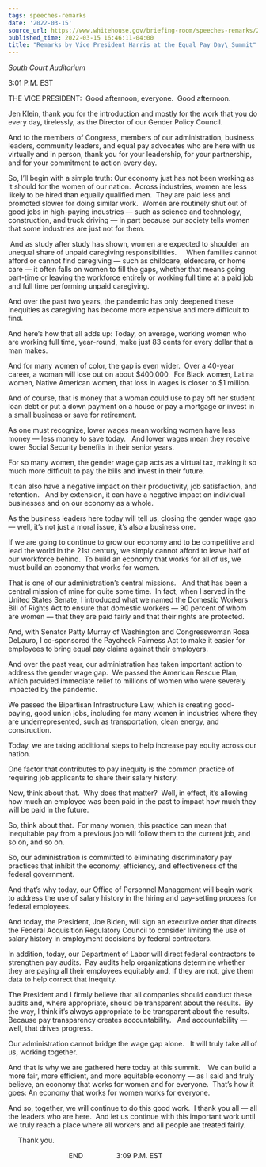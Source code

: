 ```yaml
---
tags: speeches-remarks
date: '2022-03-15'
source_url: https://www.whitehouse.gov/briefing-room/speeches-remarks/2022/03/15/remarks-by-vice-president-harris-at-the-equal-pay-day-summit/
published_time: 2022-03-15 16:46:11-04:00
title: "Remarks by Vice President Harris at the Equal Pay Day\_Summit"
---
```

 
*South Court Auditorium*

3:01 P.M. EST  
  
THE VICE PRESIDENT:  Good afternoon, everyone.  Good afternoon.   
  
Jen Klein, thank you for the introduction and mostly for the work that
you do every day, tirelessly, as the Director of our Gender Policy
Council.  
  
And to the members of Congress, members of our administration, business
leaders, community leaders, and equal pay advocates who are here with us
virtually and in person, thank you for your leadership, for your
partnership, and for your commitment to action every day.  
  
So, I’ll begin with a simple truth: Our economy just has not been
working as it should for the women of our nation.  Across industries,
women are less likely to be hired than equally qualified men.  They are
paid less and promoted slower for doing similar work.  Women are
routinely shut out of good jobs in high-paying industries — such as
science and technology, construction, and truck driving — in part
because our society tells women that some industries are just not for
them.    
  
 And as study after study has shown, women are expected to shoulder an
unequal share of unpaid caregiving responsibilities.     When families
cannot afford or cannot find caregiving — such as childcare, eldercare,
or home care — it often falls on women to fill the gaps, whether that
means going part-time or leaving the workforce entirely or working full
time at a paid job and full time performing unpaid caregiving.    
  
And over the past two years, the pandemic has only deepened these
inequities as caregiving has become more expensive and more difficult to
find.  
  
And here’s how that all adds up: Today, on average, working women who
are working full time, year-round, make just 83 cents for every dollar
that a man makes.   
  
And for many women of color, the gap is even wider.  Over a 40-year
career, a woman will lose out on about $400,000.  For Black women,
Latina women, Native American women, that loss in wages is closer to $1
million.    
  
And of course, that is money that a woman could use to pay off her
student loan debt or put a down payment on a house or pay a mortgage or
invest in a small business or save for retirement.   
  
As one must recognize, lower wages mean working women have less money —
less money to save today.   And lower wages mean they receive lower
Social Security benefits in their senior years.  
  
For so many women, the gender wage gap acts as a virtual tax, making it
so much more difficult to pay the bills and invest in their future. 

It can also have a negative impact on their productivity, job
satisfaction, and retention.   And by extension, it can have a negative
impact on individual businesses and on our economy as a whole.    
  
As the business leaders here today will tell us, closing the gender wage
gap — well, it’s not just a moral issue, it’s also a business one.  
  
If we are going to continue to grow our economy and to be competitive
and lead the world in the 21st century, we simply cannot afford to leave
half of our workforce behind.  To build an economy that works for all of
us, we must build an economy that works for women.   
  
That is one of our administration’s central missions.   And that has
been a central mission of mine for quite some time.  In fact, when I
served in the United States Senate, I introduced what we named the
Domestic Workers Bill of Rights Act to ensure that domestic workers — 90
percent of whom are women — that they are paid fairly and that their
rights are protected.  
  
And, with Senator Patty Murray of Washington and Congresswoman Rosa
DeLauro, I co-sponsored the Paycheck Fairness Act to make it easier for
employees to bring equal pay claims against their employers.  
  
And over the past year, our administration has taken important action to
address the gender wage gap.  We passed the American Rescue Plan, which
provided immediate relief to millions of women who were severely
impacted by the pandemic.    
  
We passed the Bipartisan Infrastructure Law, which is creating
good-paying, good union jobs, including for many women in industries
where they are underrepresented, such as transportation, clean energy,
and construction.  
  
Today, we are taking additional steps to help increase pay equity across
our nation.   
  
One factor that contributes to pay inequity is the common practice of
requiring job applicants to share their salary history.  
  
Now, think about that.  Why does that matter?  Well, in effect, it’s
allowing how much an employee was been paid in the past to impact how
much they will be paid in the future.  
  
So, think about that.  For many women, this practice can mean that
inequitable pay from a previous job will follow them to the current job,
and so on, and so on.  
  
So, our administration is committed to eliminating discriminatory pay
practices that inhibit the economy, efficiency, and effectiveness of the
federal government.   
  
And that’s why today, our Office of Personnel Management will begin work
to address the use of salary history in the hiring and pay-setting
process for federal employees.    
  
And today, the President, Joe Biden, will sign an executive order that
directs the Federal Acquisition Regulatory Council to consider limiting
the use of salary history in employment decisions by federal
contractors.   
  
In addition, today, our Department of Labor will direct federal
contractors to strengthen pay audits.  Pay audits help organizations
determine whether they are paying all their employees equitably and, if
they are not, give them data to help correct that inequity.   
  
The President and I firmly believe that all companies should conduct
these audits and, where appropriate, should be transparent about the
results.  By the way, I think it’s always appropriate to be transparent
about the results.  Because pay transparency creates accountability.  
And accountability — well, that drives progress.  
  
Our administration cannot bridge the wage gap alone.   It will truly
take all of us, working together.   
  
And that is why we are gathered here today at this summit.    We can
build a more fair, more efficient, and more equitable economy — as I
said and truly believe, an economy that works for women and for
everyone.  That’s how it goes: An economy that works for women works for
everyone.  
  
And so, together, we will continue to do this good work.  I thank you
all — all the leaders who are here.  And let us continue with this
important work until we truly reach a place where all workers and all
people are treated fairly.  
  
     Thank you.  
  
                               END                 3:09 P.M. EST
